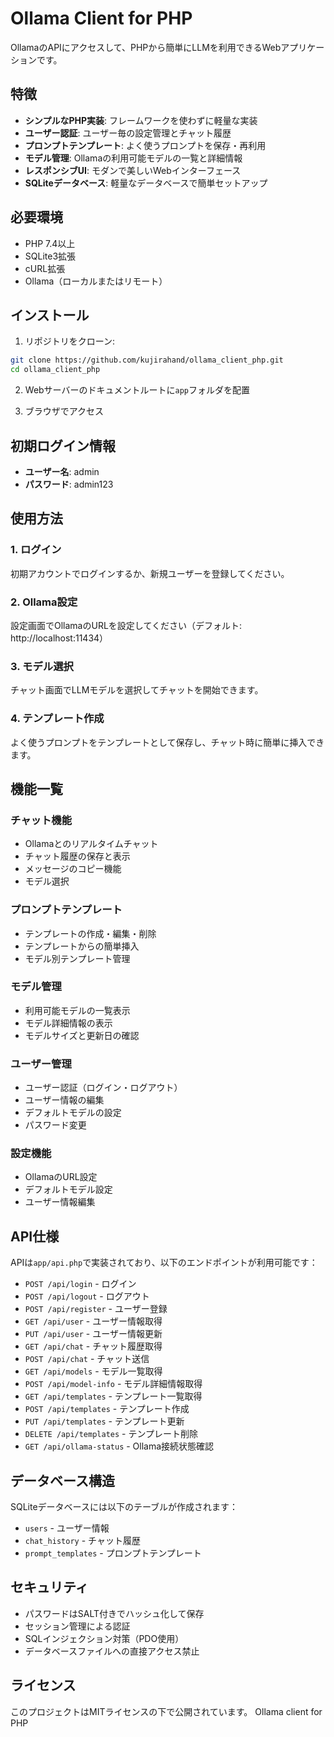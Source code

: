 # Ollama Client for PHP

OllamaのAPIにアクセスして、PHPから簡単にLLMを利用できるWebアプリケーションです。

## 特徴

- **シンプルなPHP実装**: フレームワークを使わずに軽量な実装
- **ユーザー認証**: ユーザー毎の設定管理とチャット履歴
- **プロンプトテンプレート**: よく使うプロンプトを保存・再利用
- **モデル管理**: Ollamaの利用可能モデルの一覧と詳細情報
- **レスポンシブUI**: モダンで美しいWebインターフェース
- **SQLiteデータベース**: 軽量なデータベースで簡単セットアップ

## 必要環境

- PHP 7.4以上
- SQLite3拡張
- cURL拡張
- Ollama（ローカルまたはリモート）

## インストール

1. リポジトリをクローン:
```bash
git clone https://github.com/kujirahand/ollama_client_php.git
cd ollama_client_php
```

2. Webサーバーのドキュメントルートに`app`フォルダを配置

3. ブラウザでアクセス

## 初期ログイン情報

- **ユーザー名**: admin
- **パスワード**: admin123

## 使用方法

### 1. ログイン
初期アカウントでログインするか、新規ユーザーを登録してください。

### 2. Ollama設定
設定画面でOllamaのURLを設定してください（デフォルト: http://localhost:11434）

### 3. モデル選択
チャット画面でLLMモデルを選択してチャットを開始できます。

### 4. テンプレート作成
よく使うプロンプトをテンプレートとして保存し、チャット時に簡単に挿入できます。

## 機能一覧

### チャット機能
- Ollamaとのリアルタイムチャット
- チャット履歴の保存と表示
- メッセージのコピー機能
- モデル選択

### プロンプトテンプレート
- テンプレートの作成・編集・削除
- テンプレートからの簡単挿入
- モデル別テンプレート管理

### モデル管理
- 利用可能モデルの一覧表示
- モデル詳細情報の表示
- モデルサイズと更新日の確認

### ユーザー管理
- ユーザー認証（ログイン・ログアウト）
- ユーザー情報の編集
- デフォルトモデルの設定
- パスワード変更

### 設定機能
- OllamaのURL設定
- デフォルトモデル設定
- ユーザー情報編集

## API仕様

APIは`app/api.php`で実装されており、以下のエンドポイントが利用可能です：

- `POST /api/login` - ログイン
- `POST /api/logout` - ログアウト
- `POST /api/register` - ユーザー登録
- `GET /api/user` - ユーザー情報取得
- `PUT /api/user` - ユーザー情報更新
- `GET /api/chat` - チャット履歴取得
- `POST /api/chat` - チャット送信
- `GET /api/models` - モデル一覧取得
- `POST /api/model-info` - モデル詳細情報取得
- `GET /api/templates` - テンプレート一覧取得
- `POST /api/templates` - テンプレート作成
- `PUT /api/templates` - テンプレート更新
- `DELETE /api/templates` - テンプレート削除
- `GET /api/ollama-status` - Ollama接続状態確認

## データベース構造

SQLiteデータベースには以下のテーブルが作成されます：

- `users` - ユーザー情報
- `chat_history` - チャット履歴
- `prompt_templates` - プロンプトテンプレート

## セキュリティ

- パスワードはSALT付きでハッシュ化して保存
- セッション管理による認証
- SQLインジェクション対策（PDO使用）
- データベースファイルへの直接アクセス禁止

## ライセンス

このプロジェクトはMITライセンスの下で公開されています。
Ollama client for PHP
